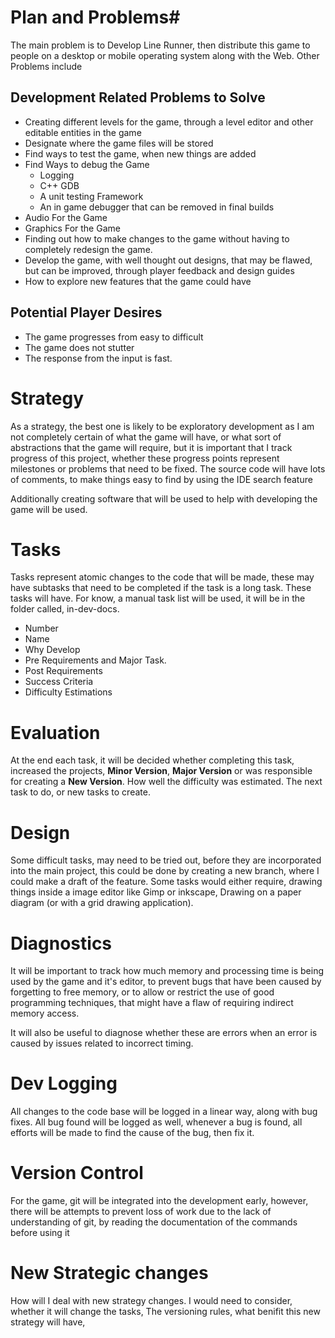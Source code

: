 # Plan and Problems#
The main problem is to Develop Line Runner, then distribute this game to people on a desktop or mobile operating system along with the Web.
Other Problems include

## Development Related Problems to Solve ##
- Creating different levels for the game, through a level editor and other editable entities in the game
- Designate where the game files will be stored
- Find ways to test the game, when new things are added
- Find Ways to debug the Game
    - Logging
    - C++ GDB
    - A unit testing Framework
    - An in game debugger that can be removed in final builds
- Audio For the Game
- Graphics For the Game
- Finding out how to make changes to the game without having to completely redesign the game.
- Develop the game, with well thought out designs, that may be flawed, but can be improved, through player feedback and design guides
- How to explore new features that the game could have
## Potential Player Desires ##
- The game progresses from easy to difficult
- The game does not stutter
- The response from the input is fast.

# Strategy
As a strategy, the best one is likely to be exploratory development as I am not completely certain of what the game will have, or what sort of abstractions that the game will require, but it is important that I track progress of this project, whether these progress points represent milestones or problems that need to be fixed. The source code will have lots of comments, to make things easy to find by using the IDE search feature

Additionally creating software that will be used to help with developing the game will be used.

# Tasks
Tasks represent atomic changes to the code that will be made, these may have subtasks that need to be completed if the task is a long task. These tasks will have. For know, a manual task list will be used, it will be in the folder called, in-dev-docs.

- Number
- Name
- Why Develop
- Pre Requirements and Major Task.
- Post Requirements
- Success Criteria
- Difficulty Estimations

# Evaluation
At the end each task, it will be decided whether completing this task, increased the projects, **Minor Version**, **Major Version** or was responsible for creating a **New Version**. How well the difficulty was estimated. The next task to do, or new tasks to create.

# Design
Some difficult tasks, may need to be tried out, before they are incorporated into the main project, this could be done by creating a new branch, where I could make a draft of the feature. Some tasks would either require, drawing things inside a image editor like Gimp or inkscape, Drawing on a paper diagram (or with a grid drawing application).

# Diagnostics 
It will be important to track how much memory and processing time is being used by the game and it's editor, to prevent bugs that have been caused by forgetting to free memory, or to allow or restrict the use of good programming techniques, that might have a flaw of requiring indirect memory access.

It will also be useful to diagnose whether these are errors when an error is caused by issues related to incorrect timing.

# Dev Logging
All changes to the code base will be logged in a linear way, along with bug fixes.
All bug found will be logged as well, whenever a bug is found, all efforts will be made to find the cause of the bug, then fix it.

# Version Control 
For the game, git will be integrated into the development early, however, there will be attempts to prevent loss of work due to the lack of understanding of git, by reading the documentation of the commands before using it

# New Strategic changes
How will I deal with new strategy changes. I would need to consider, whether it will change the tasks, The versioning rules, what benifit this new strategy will have, 